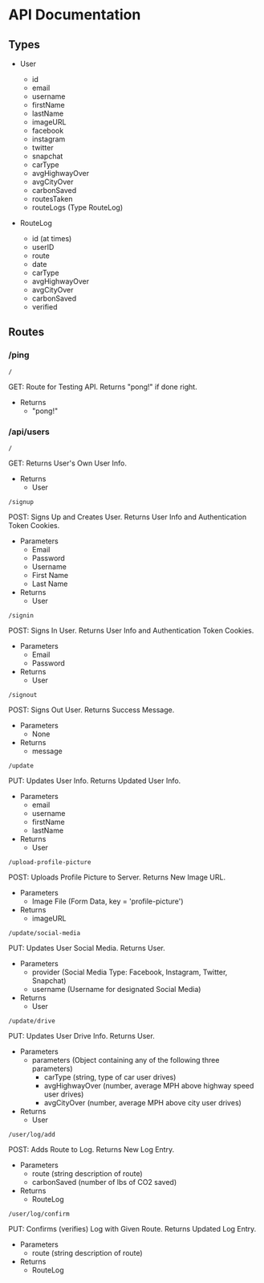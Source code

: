 # API Documentation

## Types

- User

  - id
  - email
  - username
  - firstName
  - lastName
  - imageURL
  - facebook
  - instagram
  - twitter
  - snapchat
  - carType
  - avgHighwayOver
  - avgCityOver
  - carbonSaved
  - routesTaken
  - routeLogs (Type RouteLog)

- RouteLog
  - id (at times)
  - userID
  - route
  - date
  - carType
  - avgHighwayOver
  - avgCityOver
  - carbonSaved
  - verified

## Routes

### /ping

```
/
```

GET: Route for Testing API. Returns "pong!" if done right.

- Returns
  - "pong!"

### /api/users

```
/
```

GET: Returns User's Own User Info.

- Returns
  - User

```
/signup
```

POST: Signs Up and Creates User. Returns User Info and Authentication Token Cookies.

- Parameters
  - Email
  - Password
  - Username
  - First Name
  - Last Name
- Returns
  - User

```
/signin
```

POST: Signs In User. Returns User Info and Authentication Token Cookies.

- Parameters
  - Email
  - Password
- Returns
  - User

```
/signout
```

POST: Signs Out User. Returns Success Message.

- Parameters
  - None
- Returns
  - message

```
/update
```

PUT: Updates User Info. Returns Updated User Info.

- Parameters
  - email
  - username
  - firstName
  - lastName
- Returns
  - User

```
/upload-profile-picture
```

POST: Uploads Profile Picture to Server. Returns New Image URL.

- Parameters
  - Image File (Form Data, key = 'profile-picture')
- Returns
  - imageURL

```
/update/social-media
```

PUT: Updates User Social Media. Returns User.

- Parameters
  - provider (Social Media Type: Facebook, Instagram, Twitter, Snapchat)
  - username (Username for designated Social Media)
- Returns
  - User

```
/update/drive
```

PUT: Updates User Drive Info. Returns User.

- Parameters
  - parameters (Object containing any of the following three parameters)
    - carType (string, type of car user drives)
    - avgHighwayOver (number, average MPH above highway speed user drives)
    - avgCityOver (number, average MPH above city user drives)
- Returns
  - User

```
/user/log/add
```

POST: Adds Route to Log. Returns New Log Entry.

- Parameters
  - route (string description of route)
  - carbonSaved (number of lbs of CO2 saved)
- Returns
  - RouteLog

```
/user/log/confirm
```

PUT: Confirms (verifies) Log with Given Route. Returns Updated Log Entry.

- Parameters
  - route (string description of route)
- Returns
  - RouteLog
